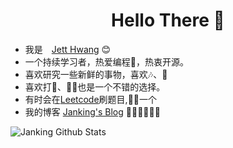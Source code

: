 <h1 align="center"> Hello There 👋 </h1>


* 我是　[Jett Hwang](https://jett-hwang.github.io) :blush:
* 一个持续学习者，热爱编程🤔，热衷开源。
* 喜欢研究一些新鲜的事物，喜欢🎶、📖
* 喜欢打🎾、🚴🏻也是一个不错的选择。
* 有时会在[Leetcode](https://leetcode-cn.com/u/jankinghuang/)刷题目,🥬🐓一个
* 我的博客 [Janking's Blog](https://jankinghuang.github.io/) 🎊🎊🎊🎊🎊🎊


![Janking Github Stats](https://github-readme-stats.vercel.app/api?username=JankingHuang&show_icons=true_color=fff&icon_color=0000FF&text_color=000000&bg_color=ffffff)



